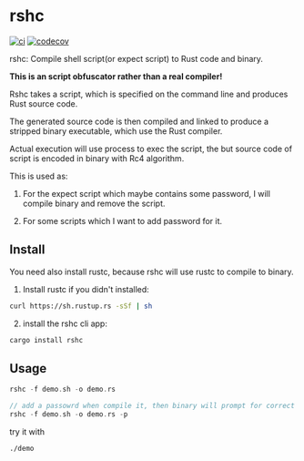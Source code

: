 # rshc

[![ci](https://github.com/chenyukang/rshc/workflows/ci/badge.svg)](https://github.com/chenyukang/rshc/actions)
[![codecov](https://codecov.io/gh/chenyukang/rshc/branch/main/graph/badge.svg)](https://codecov.io/gh/chenyukang/rshc)


rshc: Compile shell script(or expect script) to Rust code and binary.

**This is an script obfuscator rather than a real compiler!**

Rshc takes a script, which is specified on the command line and produces Rust source code. 

The generated source code is then compiled and linked to produce a stripped binary executable, which use the Rust compiler.

Actual execution will use process to exec the script, the but source code of script is encoded in binary with Rc4 algorithm.

This is used as:

1. For the expect script which maybe contains some password, I will compile binary and remove the script.

2. For some scripts which I want to add password for it.

## Install

You need also install rustc, because rshc will use rustc to compile to binary.

1. Install rustc if you didn't installed: 

```bash
curl https://sh.rustup.rs -sSf | sh
```

2. install the rshc cli app:

```bash
cargo install rshc
```

## Usage

```rust
rshc -f demo.sh -o demo.rs

// add a passowrd when compile it, then binary will prompt for correct password before execution
rshc -f demo.sh -o demo.rs -p
```

try it with 

```shell
./demo
```
